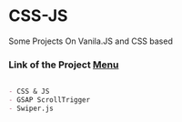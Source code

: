 # CSS-JS

Some Projects On Vanila.JS and CSS based

### Link of the Project [Menu](https://mridul2820.github.io/css-js/)

```markdown

- CSS & JS
- GSAP ScrollTrigger
- Swiper.js

```
